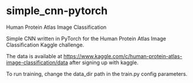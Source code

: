 # simple_cnn-pytorch
Human Protein Atlas Image Classification

Simple CNN written in PyTorch for the Human Protein Atlas Image Classification Kaggle challenge.

The data is available at https://www.kaggle.com/c/human-protein-atlas-image-classification/data after signing up with kaggle.

To run training, change the data_dir path in the train.py config parameters.

